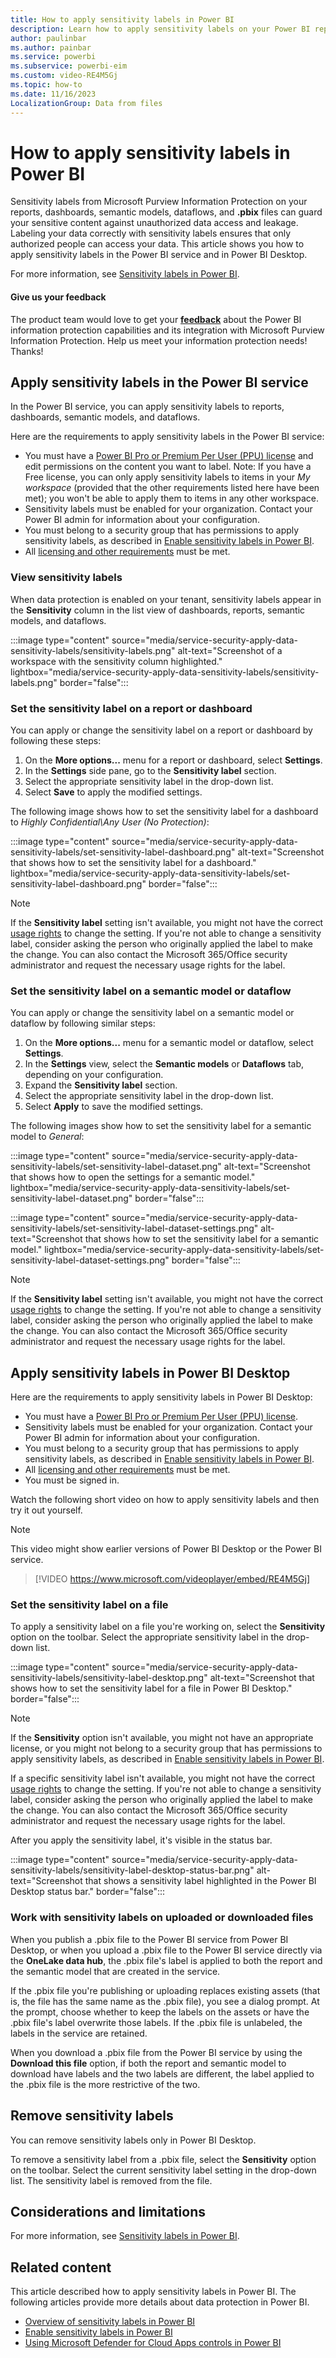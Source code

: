 ```yaml
---
title: How to apply sensitivity labels in Power BI
description: Learn how to apply sensitivity labels on your Power BI reports, dashboards, semantic models, dataflows, and .pbix files.
author: paulinbar
ms.author: painbar
ms.service: powerbi
ms.subservice: powerbi-eim
ms.custom: video-RE4M5Gj
ms.topic: how-to
ms.date: 11/16/2023
LocalizationGroup: Data from files
---
```


# How to apply sensitivity labels in Power BI

Sensitivity labels from Microsoft Purview Information Protection on your reports, dashboards, semantic models, dataflows, and **.pbix** files can guard your sensitive content against unauthorized data access and leakage. Labeling your data correctly with sensitivity labels ensures that only authorized people can access your data. This article shows you how to apply sensitivity labels in the Power BI service and in Power BI Desktop.

For more information, see [Sensitivity labels in Power BI](service-security-sensitivity-label-overview.md).

#### Give us your feedback

The product team would love to get your **[feedback](https://forms.office.com/pages/responsepage.aspx?id=v4j5cvGGr0GRqy180BHbR-PPBJBIRPlBpEYIBVrF5lRUREtUREJJRzJZSzcyM1pZWU9LOUdSVkFKWC4u)** about the Power BI information protection capabilities and its integration with Microsoft Purview Information Protection. Help us meet your information protection needs! Thanks!

## Apply sensitivity labels in the Power BI service

In the Power BI service, you can apply sensitivity labels to reports, dashboards, semantic models, and dataflows.

Here are the requirements to apply sensitivity labels in the Power BI service:

- You must have a [Power BI Pro or Premium Per User (PPU) license](./service-admin-purchasing-power-bi-pro.md) and edit permissions on the content you want to label. Note: If you have a Free license, you can only apply sensitivity labels to items in your *My workspace* (provided that the other requirements listed here have been met); you won't be able to apply them to items in any other workspace.
- Sensitivity labels must be enabled for your organization. Contact your Power BI admin for information about your configuration.
- You must belong to a security group that has permissions to apply sensitivity labels, as described in [Enable sensitivity labels in Power BI](./service-security-enable-data-sensitivity-labels.md).
- All [licensing and other requirements](./service-security-enable-data-sensitivity-labels.md#licensing-and-requirements) must be met.

### View sensitivity labels

When data protection is enabled on your tenant, sensitivity labels appear in the **Sensitivity** column in the list view of dashboards, reports, semantic models, and dataflows.

:::image type="content" source="media/service-security-apply-data-sensitivity-labels/sensitivity-labels.png" alt-text="Screenshot of a workspace with the sensitivity column highlighted." lightbox="media/service-security-apply-data-sensitivity-labels/sensitivity-labels.png" border="false":::

### Set the sensitivity label on a report or dashboard

You can apply or change the sensitivity label on a report or dashboard by following these steps:

1. On the **More options...** menu for a report or dashboard, select **Settings**.
1. In the **Settings** side pane, go to the **Sensitivity label** section.
1. Select the appropriate sensitivity label in the drop-down list.
1. Select **Save** to apply the modified settings.

The following image shows how to set the sensitivity label for a dashboard to _Highly Confidential\Any User  (No Protection)_:

:::image type="content" source="media/service-security-apply-data-sensitivity-labels/set-sensitivity-label-dashboard.png" alt-text="Screenshot that shows how to set the sensitivity label for a dashboard." lightbox="media/service-security-apply-data-sensitivity-labels/set-sensitivity-label-dashboard.png" border="false":::

> [!NOTE]
> If the **Sensitivity label** setting isn't available, you might not have the correct [usage rights](service-security-sensitivity-label-change-enforcement.md) to change the setting. If you're not able to change a sensitivity label, consider asking the person who originally applied the label to make the change. You can also contact the Microsoft 365/Office security administrator and request the necessary usage rights for the label.

### Set the sensitivity label on a semantic model or dataflow

You can apply or change the sensitivity label on a semantic model or dataflow by following similar steps:

1. On the **More options...** menu for a semantic model or dataflow, select **Settings**.
1. In the **Settings** view, select the **Semantic models** or **Dataflows** tab, depending on your configuration.
1. Expand the **Sensitivity label** section.
1. Select the appropriate sensitivity label in the drop-down list.
1. Select **Apply** to save the modified settings.

The following images show how to set the sensitivity label for a semantic model to _General_:

:::image type="content" source="media/service-security-apply-data-sensitivity-labels/set-sensitivity-label-dataset.png" alt-text="Screenshot that shows how to open the settings for a semantic model." lightbox="media/service-security-apply-data-sensitivity-labels/set-sensitivity-label-dataset.png" border="false":::

:::image type="content" source="media/service-security-apply-data-sensitivity-labels/set-sensitivity-label-dataset-settings.png" alt-text="Screenshot that shows how to set the sensitivity label for a semantic model." lightbox="media/service-security-apply-data-sensitivity-labels/set-sensitivity-label-dataset-settings.png" border="false":::

> [!NOTE]
> If the **Sensitivity label** setting isn't available, you might not have the correct [usage rights](service-security-sensitivity-label-change-enforcement.md) to change the setting. If you're not able to change a sensitivity label, consider asking the person who originally applied the label to make the change. You can also contact the Microsoft 365/Office security administrator and request the necessary usage rights for the label.

## Apply sensitivity labels in Power BI Desktop

Here are the requirements to apply sensitivity labels in Power BI Desktop:

- You must have a [Power BI Pro or Premium Per User (PPU) license](./service-admin-purchasing-power-bi-pro.md).
- Sensitivity labels must be enabled for your organization. Contact your Power BI admin for information about your configuration.
- You must belong to a security group that has permissions to apply sensitivity labels, as described in [Enable sensitivity labels in Power BI](./service-security-enable-data-sensitivity-labels.md).
- All [licensing and other requirements](./service-security-enable-data-sensitivity-labels.md#licensing-and-requirements) must be met.
- You must be signed in.

Watch the following short video on how to apply sensitivity labels and then try it out yourself.

> [!NOTE]
> This video might show earlier versions of Power BI Desktop or the Power BI service.

> [!VIDEO https://www.microsoft.com/videoplayer/embed/RE4M5Gj]

### Set the sensitivity label on a file

To apply a sensitivity label on a file you're working on, select the **Sensitivity** option on the toolbar. Select the appropriate sensitivity label in the drop-down list.

:::image type="content" source="media/service-security-apply-data-sensitivity-labels/sensitivity-label-desktop.png" alt-text="Screenshot that shows how to set the sensitivity label for a file in Power BI Desktop." border="false":::

> [!NOTE]
> If the **Sensitivity** option isn't available, you might not have an appropriate license, or you might not belong to a security group that has permissions to apply sensitivity labels, as described in [Enable sensitivity labels in Power BI](./service-security-enable-data-sensitivity-labels.md).
>
> If a specific sensitivity label isn't available, you might not have the correct [usage rights](service-security-sensitivity-label-change-enforcement.md) to change the setting. If you're not able to change a sensitivity label, consider asking the person who originally applied the label to make the change. You can also contact the Microsoft 365/Office security administrator and request the necessary usage rights for the label.

After you apply the sensitivity label, it's visible in the status bar.

:::image type="content" source="media/service-security-apply-data-sensitivity-labels/sensitivity-label-desktop-status-bar.png" alt-text="Screenshot that shows a sensitivity label highlighted in the Power BI Desktop status bar." border="false":::

### Work with sensitivity labels on uploaded or downloaded files

When you publish a .pbix file to the Power BI service from Power BI Desktop, or when you upload a .pbix file to the Power BI service directly via the **OneLake data hub**, the .pbix file's label is applied to both the report and the semantic model that are created in the service.

If the .pbix file you're publishing or uploading replaces existing assets (that is, the file has the same name as the .pbix file), you see a dialog prompt. At the prompt, choose whether to keep the labels on the assets or have the .pbix file's label overwrite those labels. If the .pbix file is unlabeled, the labels in the service are retained.

When you download a .pbix file from the Power BI service by using the **Download this file** option, if both the report and semantic model to download have labels and the two labels are different, the label applied to the .pbix file is the more restrictive of the two.

## Remove sensitivity labels

You can remove sensitivity labels only in Power BI Desktop.

To remove a sensitivity label from a .pbix file, select the **Sensitivity** option on the toolbar. Select the current sensitivity label setting in the drop-down list. The sensitivity label is removed from the file.

## Considerations and limitations

For more information, see [Sensitivity labels in Power BI](service-security-sensitivity-label-overview.md#considerations-and-limitations).

## Related content

This article described how to apply sensitivity labels in Power BI. The following articles provide more details about data protection in Power BI.

- [Overview of sensitivity labels in Power BI](./service-security-sensitivity-label-overview.md)
- [Enable sensitivity labels in Power BI](./service-security-enable-data-sensitivity-labels.md)
- [Using Microsoft Defender for Cloud Apps controls in Power BI](/fabric/governance/service-security-using-defender-for-cloud-apps-controls)
